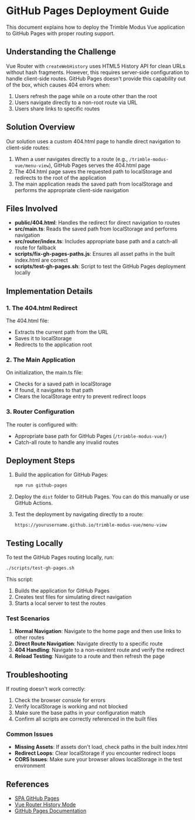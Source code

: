 # GitHub Pages Deployment Guide

This document explains how to deploy the Trimble Modus Vue application to GitHub Pages with proper routing support.

## Understanding the Challenge

Vue Router with `createWebHistory` uses HTML5 History API for clean URLs without hash fragments. However, this requires server-side configuration to handle client-side routes. GitHub Pages doesn't provide this capability out of the box, which causes 404 errors when:

1. Users refresh the page while on a route other than the root
2. Users navigate directly to a non-root route via URL
3. Users share links to specific routes

## Solution Overview

Our solution uses a custom 404.html page to handle direct navigation to client-side routes:

1. When a user navigates directly to a route (e.g., `/trimble-modus-vue/menu-view`), GitHub Pages serves the 404.html page
2. The 404.html page saves the requested path to localStorage and redirects to the root of the application
3. The main application reads the saved path from localStorage and performs the appropriate client-side navigation

## Files Involved

- **public/404.html**: Handles the redirect for direct navigation to routes
- **src/main.ts**: Reads the saved path from localStorage and performs navigation
- **src/router/index.ts**: Includes appropriate base path and a catch-all route for fallback
- **scripts/fix-gh-pages-paths.js**: Ensures all asset paths in the built index.html are correct
- **scripts/test-gh-pages.sh**: Script to test the GitHub Pages deployment locally

## Implementation Details

### 1. The 404.html Redirect

The 404.html file:
- Extracts the current path from the URL
- Saves it to localStorage
- Redirects to the application root

### 2. The Main Application

On initialization, the main.ts file:
- Checks for a saved path in localStorage
- If found, it navigates to that path
- Clears the localStorage entry to prevent redirect loops

### 3. Router Configuration

The router is configured with:
- Appropriate base path for GitHub Pages (`/trimble-modus-vue/`)
- Catch-all route to handle any invalid routes

## Deployment Steps

1. Build the application for GitHub Pages:
   ```bash
   npm run github-pages
   ```

2. Deploy the `dist` folder to GitHub Pages. You can do this manually or use GitHub Actions.

3. Test the deployment by navigating directly to a route:
   ```
   https://yourusername.github.io/trimble-modus-vue/menu-view
   ```

## Testing Locally

To test the GitHub Pages routing locally, run:

```bash
./scripts/test-gh-pages.sh
```

This script:
1. Builds the application for GitHub Pages
2. Creates test files for simulating direct navigation
3. Starts a local server to test the routes

### Test Scenarios

1. **Normal Navigation**: Navigate to the home page and then use links to other routes
2. **Direct Route Navigation**: Navigate directly to a specific route
3. **404 Handling**: Navigate to a non-existent route and verify the redirect
4. **Reload Testing**: Navigate to a route and then refresh the page

## Troubleshooting

If routing doesn't work correctly:

1. Check the browser console for errors
2. Verify localStorage is working and not blocked
3. Make sure the base paths in your configuration match
4. Confirm all scripts are correctly referenced in the built files

### Common Issues

- **Missing Assets**: If assets don't load, check paths in the built index.html
- **Redirect Loops**: Clear localStorage if you encounter redirect loops
- **CORS Issues**: Make sure your browser allows localStorage in the test environment

## References

- [SPA GitHub Pages](https://github.com/rafgraph/spa-github-pages)
- [Vue Router History Mode](https://router.vuejs.org/guide/essentials/history-mode.html)
- [GitHub Pages Documentation](https://docs.github.com/en/pages)
